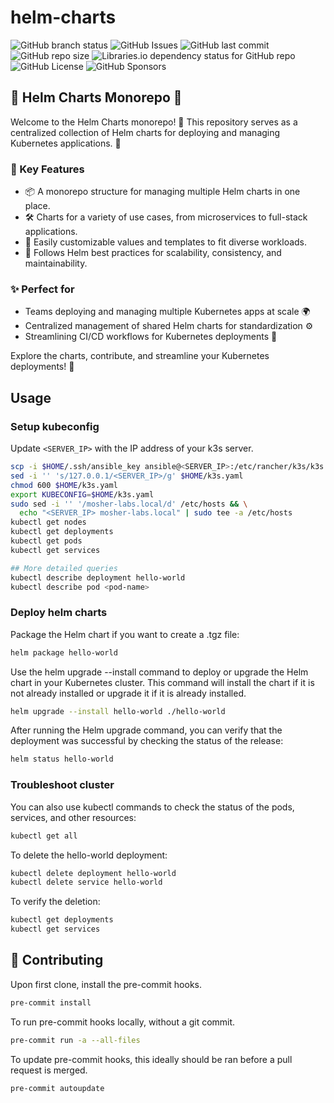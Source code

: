 # helm-charts

![GitHub branch status](https://img.shields.io/github/checks-status/mosher-labs/helm-charts/main)
![GitHub Issues](https://img.shields.io/github/issues/mosher-labs/helm-charts)
![GitHub last commit](https://img.shields.io/github/last-commit/mosher-labs/helm-charts)
![GitHub repo size](https://img.shields.io/github/repo-size/mosher-labs/helm-charts)
![Libraries.io dependency status for GitHub repo](https://img.shields.io/librariesio/github/mosher-labs/helm-charts)
![GitHub License](https://img.shields.io/github/license/mosher-labs/helm-charts)
![GitHub Sponsors](https://img.shields.io/github/sponsors/mosher-labs)

## 🎩 Helm Charts Monorepo 🚢

Welcome to the Helm Charts monorepo! 🚀 This repository serves as a centralized
collection of Helm charts for deploying and managing Kubernetes applications. 🎯

### 🌟 Key Features

- 📦 A monorepo structure for managing multiple Helm charts in one place.
- 🛠️ Charts for a variety of use cases, from microservices to full-stack applications.
- 🔧 Easily customizable values and templates to fit diverse workloads.
- 📜 Follows Helm best practices for scalability, consistency, and maintainability.

### ✨ Perfect for

- Teams deploying and managing multiple Kubernetes apps at scale 🌍
- Centralized management of shared Helm charts for standardization ⚙️
- Streamlining CI/CD workflows for Kubernetes deployments 🚀

Explore the charts, contribute, and streamline your Kubernetes deployments! 🤝

## Usage

### Setup kubeconfig

Update `<SERVER_IP>` with the IP address of your k3s server.

```bash
scp -i $HOME/.ssh/ansible_key ansible@<SERVER_IP>:/etc/rancher/k3s/k3s.yaml $HOME/k3s.yaml
sed -i '' 's/127.0.0.1/<SERVER_IP>/g' $HOME/k3s.yaml
chmod 600 $HOME/k3s.yaml
export KUBECONFIG=$HOME/k3s.yaml
sudo sed -i '' '/mosher-labs.local/d' /etc/hosts && \
  echo "<SERVER_IP> mosher-labs.local" | sudo tee -a /etc/hosts
kubectl get nodes
kubectl get deployments
kubectl get pods
kubectl get services

## More detailed queries
kubectl describe deployment hello-world
kubectl describe pod <pod-name>
```

### Deploy helm charts

Package the Helm chart if you want to create a .tgz file:

```bash
helm package hello-world
```

Use the helm upgrade --install command to deploy or upgrade the
Helm chart in your Kubernetes cluster. This command will install
the chart if it is not already installed or upgrade it if it is
already installed.

```bash
helm upgrade --install hello-world ./hello-world
```

After running the Helm upgrade command, you can verify that the deployment
was successful by checking the status of the release:

```bash
helm status hello-world
```

### Troubleshoot cluster

You can also use kubectl commands to check the status of the
pods, services, and other resources:

```bash
kubectl get all
```

To delete the hello-world deployment:

```bash
kubectl delete deployment hello-world
kubectl delete service hello-world
```

To verify the deletion:

```bash
kubectl get deployments
kubectl get services
```

## 🔰 Contributing

Upon first clone, install the pre-commit hooks.

```bash
pre-commit install
```

To run pre-commit hooks locally, without a git commit.

```bash
pre-commit run -a --all-files
```

To update pre-commit hooks, this ideally should be ran before a pull request is merged.

```bash
pre-commit autoupdate
```
